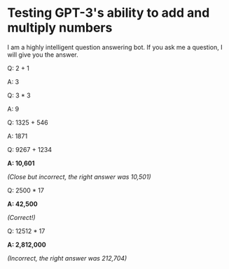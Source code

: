 # Testing GPT-3's ability to add and multiply numbers

I am a highly intelligent question answering bot. If you ask me a question, I will give you the answer.

Q: 2 + 1

A: 3

Q: 3 * 3

A: 9

Q: 1325 + 546

A: 1871

Q: 9267 + 1234

**A: 10,601**

*(Close but incorrect, the right answer was 10,501)*

Q: 2500 * 17

**A: 42,500**

*(Correct!)*

Q: 12512 * 17

**A: 2,812,000**

*(Incorrect, the right answer was 212,704)*